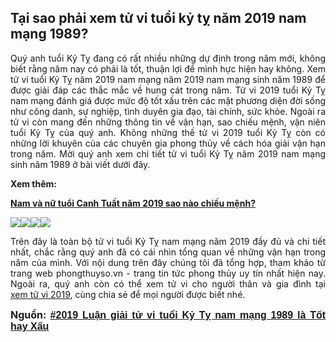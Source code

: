 <h2 dir="ltr"><strong>Tại sao phải xem tử vi tuổi kỷ tỵ năm 2019 nam mạng 1989?</strong></h2>

<p dir="ltr" style="text-align: justify;"><span style="font-size:14px">Quý anh tuổi Kỷ Tỵ đang có rất nhiều những dự định trong năm mới, không biết rằng năm nay có phải là tốt, thuận lợi để mình hực hiện hay không. Xem tử vi tuổi Kỷ Tỵ năm 2019 nam mạng năm 2019 nam mạng sinh năm 1989 để được giải đáp các thắc mắc về hung cát trong năm. Tử vi 2019 tuổi Kỷ Tỵ nam mạng đánh giá được mức độ tốt xấu trên các mặt phương diện đời sống như công danh, sự nghiệp, tình duyên gia đạo, tài chính, sức khỏe. Ngoài ra tử vi còn mang đến những thông tin về vận hạn, sao chiếu mệnh, vận niên tuổi Kỷ Tỵ của quý anh. Không những thế tử vi 2019 tuổi Kỷ Tỵ còn có những lời khuyên của các chuyên gia phong thủy về cách hóa giải vận hạn trong năm. Mời quý anh xem chi tiết tử vi tuổi Kỷ Tỵ năm 2019 nam mạng sinh năm 1989 ở bài viết dưới đây.</span></p>

<p dir="ltr" style="text-align: justify;"><strong><span style="font-size:14px">Xem thêm:</span></strong></p>

<p dir="ltr" style="text-align: justify;"><a href="http://mientaynet.com/rao-vat/390774_nam-va-nu-tuoi-canh-tuat-nam-2019-sao-nao-chieu-menh?.html"><span style="font-size:14px"><strong>Nam và nữ tuổi Canh Tuất năm 2019 sao nào chiếu mệnh?</strong></span></a></p>

<p dir="ltr" style="text-align: justify;"><span style="font-size:14px"><img src="https://lh6.googleusercontent.com/trg8VoUUeklNEpqnnNcdkjJIe1KFgHmu__l_S3aEEcVEPKUimFynA07ic_JmbBwALxDWWVk4O5lNMK__vf8bHQTWfbFqQmnQS9v9AIvBCPm2jUStcKhtEtSNi-r3-1qIbqJyC1Ou" /><img src="https://lh6.googleusercontent.com/lNKrJVd-RvTlY0NkRKzlxnQRNmkCV9NJaroNasPz1CzYhHFQ6I12vlqJ3QhNrEfGGNi7pCPPyuBcUBvYVsRbNxeaaxY2Ee_FK6FzBEOxtjeFVL9rpD_kZ-B3_kklb-0LtpHVTlPR" /><img src="https://lh5.googleusercontent.com/pXtAhoXhmxQ_rF7Mvleaym-ncr34TJCmtgyHGQTfWIdew1CkGRKm2kJapzUr_Hv1nAY9h7ctCZ6P1q4FOPh1tU9RaagmZlLvdYTnTiGDkVYFEoqXD5H2EhtizGHjVgpZsBZKW8_e" /><img src="https://lh4.googleusercontent.com/2CLA_tGfCU7QdLrx2ON9MuNAMTVc78W7lygt2tdbDbIUQThoaiPz4-9CfgBXjQmpyjL3P3w6H4ERKZBp21OJh1E_PQcOgw4El2S5nyDjZPSwC2tONgQYVcQhJPm2X4T7osMovydo" /></span></p>

<p dir="ltr" style="text-align: justify;"><span style="font-size:14px">Trên đây là toàn bộ tử vi tuổi Kỷ Tỵ nam mạng năm 2019 đầy đủ và chi tiết nhất, chắc rằng quý anh đã có cái nhìn tổng quan về những vận hạn trong năm của mình. Với nội dung trên đây chúng tôi đã tổng hợp, tham khảo từ trang web phongthuyso.vn - trang tin tức phong thủy uy tín nhất hiện nay. Ngoài ra, quý anh còn có thể xem tử vi cho người thân và gia đình tại <a href="https://phongthuyso.vn/xem-boi-tu-vi-nam-2019.html">xem&nbsp;tử&nbsp;vi 2019</a>, cùng chia sẻ để mọi người được biết nhé.</span></p>

<div style="text-align: justify;"><span style="font-size:16px"><strong>Nguồn:&nbsp;<a href="https://phongthuyso.vn/tu-vi-tuoi-ky-ty-nam-2019-nam-mang.html"><span style="font-family:arial">#2019 Luận giải tử vi tuổi Kỷ Tỵ nam mạng 1989 là Tốt hay Xấu</span></a></strong></span></div>

